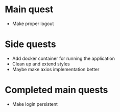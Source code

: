 # Main quest

- Make proper logout

# Side quests

- Add docker container for running the application
- Clean up and extend styles
- Maybe make axios implementation better

# Completed main quests

- Make login persistent
